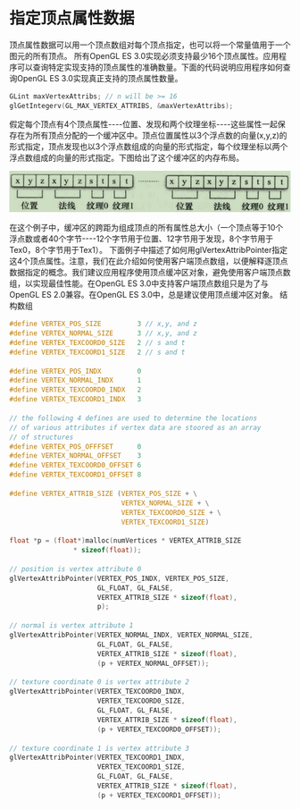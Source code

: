 # 指定顶点属性数据
顶点属性数据可以用一个顶点数组对每个顶点指定，也可以将一个常量值用于一个图元的所有顶点。
所有OpenGL ES 3.0实现必须支持最少16个顶点属性。应用程序可以查询特定实现支持的顶点属性的准确数量。下面的代码说明应用程序如何查询OpenGL ES 3.0实现真正支持的顶点属性数量。
```c
GLint maxVertexAttribs; // n will be >= 16
glGetIntegerv(GL_MAX_VERTEX_ATTRIBS, &maxVertexAttribs);
```
假定每个顶点有4个顶点属性----位置、发现和两个纹理坐标----这些属性一起保存在为所有顶点分配的一个缓冲区中。顶点位置属性以3个浮点数的向量(x,y,z)的形式指定，顶点发现也以3个浮点数组成的向量的形式指定，每个纹理坐标以两个浮点数组成的向量的形式指定。下图给出了这个缓冲区的内存布局。

![](1.jpg)

在这个例子中，缓冲区的跨距为组成顶点的所有属性总大小（一个顶点等于10个浮点数或者40个字节----12个字节用于位置、12字节用于发现，8个字节用于Tex0，8个字节用于Tex1）。
下面例子中描述了如何用glVertexAttribPointer指定这4个顶点属性。注意，我们在此介绍如何使用客户端顶点数组，以便解释逐顶点数据指定的概念。我们建议应用程序使用顶点缓冲区对象，避免使用客户端顶点数组，以实现最佳性能。在OpenGL ES 3.0中支持客户端顶点数组只是为了与OpenGL ES 2.0兼容。在OpenGL ES 3.0中，总是建议使用顶点缓冲区对象。
结构数组
```c
#define VERTEX_POS_SIZE         3 // x,y, and z
#define VERTEX_NORMAL_SIZE      3 // x,y, and z
#define VERTEX_TEXCOORD0_SIZE   2 // s and t
#define VERTEX_TEXCOORD1_SIZE   2 // s and t

#define VERTEX_POS_INDX         0
#define VERTEX_NORMAL_INDX      1
#define VERTEX_TEXCOORD0_INDX   2
#define VERTEX_TEXCOORD1_INDX   3

// the following 4 defines are used to determine the locations
// of various attributes if vertex data are stoored as an array
// of structures
#define VERTEX_POS_OFFFSET      0
#define VERTEX_NORMAL_OFFSET    3
#define VERTEX_TEXCOORD0_OFFSET 6
#define VERTEX_TEXCOORD1_OFFSET 8

#define VERTEX_ATTRIB_SIZE (VERTEX_POS_SIZE + \
                            VERTEX_NORMAL_SIZE + \
                            VERTEX_TEXCOORD0_SIZE + \
                            VERTEX_TEXCOORD1_SIZE)

float *p = (float*)malloc(numVertices * VERTEX_ATTRIB_SIZE
                * sizeof(float));

// position is vertex attribute 0
glVertexAttribPointer(VERTEX_POS_INDX, VERTEX_POS_SIZE,
                      GL_FLOAT, GL_FALSE,
                      VERTEX_ATTRIB_SIZE * sizeof(float),
                      p);

// normal is vertex attribute 1
glVertexAttribPointer(VERTEX_NORMAL_INDX, VERTEX_NORMAL_SIZE,
                      GL_FLOAT, GL_FALSE,
                      VERTEX_ATTRIB_SIZE * sizeof(float),
                      (p + VERTEX_NORMAL_OFFSET));

// texture coordinate 0 is vertex attribute 2
glVertexAttribPointer(VERTEX_TEXCOORD0_INDX,
                      VERTEX_TEXCOORD0_SIZE,
                      GL_FLOAT, GL_FALSE,
                      VERTEX_ATTRIB_SIZE * sizeof(float),
                      (p + VERTEX_TEXCOORD0_OFFSET));

// texture coordinate 1 is vertex attribute 3
glVertexAttribPointer(VERTEX_TEXCOORD1_INDX,
                      VERTEX_TEXCOORD1_SIZE,
                      GL_FLOAT, GL_FALSE,
                      VERTEX_ATTRIB_SIZE * sizeof(float),
                      (p + VERTEX_TEXCOORD1_OFFSET));
```